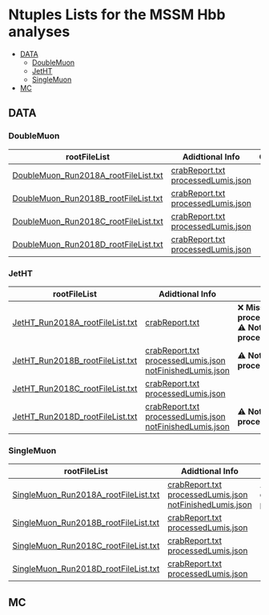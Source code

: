 # Ntuples Lists for the MSSM Hbb analyses

* [DATA](#data)
   * [DoubleMuon](#doublemuon)
   * [JetHT](#jetht)
   * [SingleMuon](#singlemuon)
* [MC](#mc)

## DATA

### DoubleMuon

| rootFileList | Adidtional Info | Comments|
| --------     | --------        | -------- |
| [DoubleMuon_Run2018A_rootFileList.txt](mssmhbb-2018/data/DoubleMuon_Run2018A_rootFileList.txt) |  [crabReport.txt](mssmhbb-2018/data/additional_info/DoubleMuon_Run2018A_crabReport.txt) <br /> [processedLumis.json](mssmhbb-2018/data/additional_info/DoubleMuon_Run2018A_processedLumis.json) <br /> |  | 
| [DoubleMuon_Run2018B_rootFileList.txt](mssmhbb-2018/data/DoubleMuon_Run2018B_rootFileList.txt) |  [crabReport.txt](mssmhbb-2018/data/additional_info/DoubleMuon_Run2018B_crabReport.txt) <br /> [processedLumis.json](mssmhbb-2018/data/additional_info/DoubleMuon_Run2018B_processedLumis.json) <br /> |  | 
| [DoubleMuon_Run2018C_rootFileList.txt](mssmhbb-2018/data/DoubleMuon_Run2018C_rootFileList.txt) |  [crabReport.txt](mssmhbb-2018/data/additional_info/DoubleMuon_Run2018C_crabReport.txt) <br /> [processedLumis.json](mssmhbb-2018/data/additional_info/DoubleMuon_Run2018C_processedLumis.json) <br /> |  | 
| [DoubleMuon_Run2018D_rootFileList.txt](mssmhbb-2018/data/DoubleMuon_Run2018D_rootFileList.txt) |  [crabReport.txt](mssmhbb-2018/data/additional_info/DoubleMuon_Run2018D_crabReport.txt) <br /> [processedLumis.json](mssmhbb-2018/data/additional_info/DoubleMuon_Run2018D_processedLumis.json) <br /> |  | 

### JetHT

| rootFileList | Adidtional Info | Comments|
| --------     | --------        | -------- |
| [JetHT_Run2018A_rootFileList.txt](mssmhbb-2018/data/JetHT_Run2018A_rootFileList.txt) |  [crabReport.txt](mssmhbb-2018/data/additional_info/JetHT_Run2018A_crabReport.txt) <br /> | :x: **Missing processedLumis.json!?**<br />:warning: **Not all data processed!!!** <br /> | 
| [JetHT_Run2018B_rootFileList.txt](mssmhbb-2018/data/JetHT_Run2018B_rootFileList.txt) |  [crabReport.txt](mssmhbb-2018/data/additional_info/JetHT_Run2018B_crabReport.txt) <br /> [processedLumis.json](mssmhbb-2018/data/additional_info/JetHT_Run2018B_processedLumis.json) <br /> [notFinishedLumis.json](mssmhbb-2018/data/additional_info/JetHT_Run2018B_notFinishedLumis.json) <br /> | :warning: **Not all data processed!!!** <br /> | 
| [JetHT_Run2018C_rootFileList.txt](mssmhbb-2018/data/JetHT_Run2018C_rootFileList.txt) |  [crabReport.txt](mssmhbb-2018/data/additional_info/JetHT_Run2018C_crabReport.txt) <br /> [processedLumis.json](mssmhbb-2018/data/additional_info/JetHT_Run2018C_processedLumis.json) <br /> |  | 
| [JetHT_Run2018D_rootFileList.txt](mssmhbb-2018/data/JetHT_Run2018D_rootFileList.txt) |  [crabReport.txt](mssmhbb-2018/data/additional_info/JetHT_Run2018D_crabReport.txt) <br /> [processedLumis.json](mssmhbb-2018/data/additional_info/JetHT_Run2018D_processedLumis.json) <br /> [notFinishedLumis.json](mssmhbb-2018/data/additional_info/JetHT_Run2018D_notFinishedLumis.json) <br /> | :warning: **Not all data processed!!!** <br /> | 

### SingleMuon

| rootFileList | Adidtional Info | Comments|
| --------     | --------        | -------- |
| [SingleMuon_Run2018A_rootFileList.txt](mssmhbb-2018/data/SingleMuon_Run2018A_rootFileList.txt) |  [crabReport.txt](mssmhbb-2018/data/additional_info/SingleMuon_Run2018A_crabReport.txt) <br /> [processedLumis.json](mssmhbb-2018/data/additional_info/SingleMuon_Run2018A_processedLumis.json) <br /> [notFinishedLumis.json](mssmhbb-2018/data/additional_info/SingleMuon_Run2018A_notFinishedLumis.json) <br /> | :warning: **Not all data processed!!!** <br /> | 
| [SingleMuon_Run2018B_rootFileList.txt](mssmhbb-2018/data/SingleMuon_Run2018B_rootFileList.txt) |  [crabReport.txt](mssmhbb-2018/data/additional_info/SingleMuon_Run2018B_crabReport.txt) <br /> [processedLumis.json](mssmhbb-2018/data/additional_info/SingleMuon_Run2018B_processedLumis.json) <br /> |  | 
| [SingleMuon_Run2018C_rootFileList.txt](mssmhbb-2018/data/SingleMuon_Run2018C_rootFileList.txt) |  [crabReport.txt](mssmhbb-2018/data/additional_info/SingleMuon_Run2018C_crabReport.txt) <br /> [processedLumis.json](mssmhbb-2018/data/additional_info/SingleMuon_Run2018C_processedLumis.json) <br /> |  | 
| [SingleMuon_Run2018D_rootFileList.txt](mssmhbb-2018/data/SingleMuon_Run2018D_rootFileList.txt) |  [crabReport.txt](mssmhbb-2018/data/additional_info/SingleMuon_Run2018D_crabReport.txt) <br /> [processedLumis.json](mssmhbb-2018/data/additional_info/SingleMuon_Run2018D_processedLumis.json) <br /> |  | 


## MC


